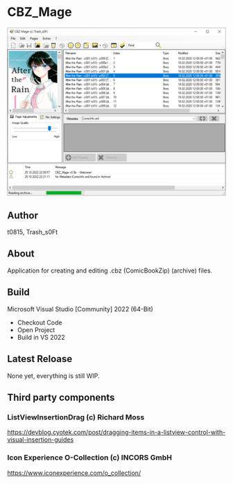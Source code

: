 # CBZ_Mage

![Screenshot](/meta/Screenshot.jpg)

## Author

t0815, Trash_s0Ft

## About

Application for creating and editing .cbz (ComicBookZip)
(archive) files.

## Build

Microsoft Visual Studio [Community] 2022 (64-Bit) 

- Checkout Code
- Open Project
- Build in VS 2022

## Latest Reloase

None yet, everything is still WIP.

## Third party components

### ListViewInsertionDrag (c) Richard Moss

https://devblog.cyotek.com/post/dragging-items-in-a-listview-control-with-visual-insertion-guides


### Icon Experience O-Collection (c) INCORS GmbH

https://www.iconexperience.com/o_collection/
